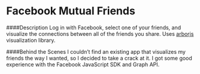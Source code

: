 Facebook Mutual Friends
=======================

####Description
Log in with Facebook, select one of your friends, and visualize the connections between all of the friends you share. Uses [arborjs](http://arborjs.org) visualization library.

####Behind the Scenes
I couldn’t find an existing app that visualizes my friends the way I wanted, so I decided to take a crack at it. I got some good experience with the Facebook JavaScript SDK and Graph API.